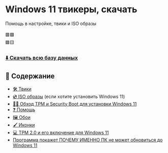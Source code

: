 # Windows 11 твикеры, скачать
Помощь в настройке, твики и ISO образы
<br><br>
🟥🟩
<br>
🟦🟨
### [⬇️ Скачать всю базу данных](https://github.com/windows11help/windows11/archive/refs/heads/main.zip)
## 📒 Содержание
- [🛠️ Твики](https://github.com/windows11help/windows11/tree/main/%D1%82%D0%B2%D0%B8%D0%BA%D0%B8)
- [💿 ISO образы](https://github.com/windows11help/windows11/blob/main/ISO.md) (если хотите установить Windows 11)
- [👨‍💻 Обход TPM и Security Boot для установки Windows 11](https://github.com/awesome-windows11/windows11/blob/main/bypass.md)
- [❓ Помощь](https://github.com/awesome-windows11/windows11/blob/main/faq.md)
- [🖼️ Обои](https://github.com/windows11help/windows11/tree/main/wallpaper)
- [🖌️ Иконки](https://github.com/awesome-windows11/windows11/tree/main/icon)
- [💻 TPM 2.0 и его включение для Windows 11](https://github.com/awesome-windows11/windows11/blob/main/tpm.md)
- [Программа покажет ПОЧЕМУ ИМЕННО ПК не может обновиться до Windows 11](https://github.com/awesome-windows11/windows11/raw/main/apps/WhyNotWin11.exe)
